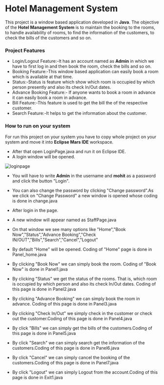 # Hotel Management System

This project is a window based application developed in **Java**. The objective of the **Hotel Management System** is to maintain the booking to the rooms, to handle availability of rooms, to find the information of the customers, to check the bills of the customers and so on.

### Project Features
* Login/Logout Feature:-It has an account named as **Admin** in which we have to first log in and then book the room, check the bills and so on. 
* Booking Feature:-This window based application can easily book a room which is available at that time.
* Status:-Status is feature which show which room is occupied by which person presently and also its check In/Out dates.
* Advance Booking Feature:- If anyone wants to book a room in advance it can easily book a room in advance.
* Bill Feature:-This feature is used to get the bill the of the respective customer.
* Search Feature:-It helps to get the information about the customer.

### How to run on your system
For run this project on your system you have to copy whole project on your system and move it into **Eclipse Mars IDE** workspace.

* After that open LoginPage.java and run it on Eclipse IDE.
 * A login window will be opened.
 
 ![loginpage](https://cloud.githubusercontent.com/assets/21156428/22984459/6d021966-f3cb-11e6-806f-e49688174590.png)
 * You will have to write **Admin** in the username and **mohit** as a password and click the button "Login".
 * You can also change the password by clicking "Change password".As we click on "Change Password" a new window is opened whose coding is done in change.java
* After login in the page.
 * A new window will appear named as StaffPage.java
 
 * On that window we see many options like "Home","Book Now","Status","Advance Booking","Check IN/OUT","Bills","Search","Cancel","Logout"
 * By default "Home" will be opened. Coding of "Home" page is done in Panel_home.java
  * By clicking "Book Now" we can simply book the room. Coding of "Book Now" is done in Panel1.java
  * By clicking "Status" we get the status of the rooms. That is, which room is occupied by which person and also its check In/Out dates. Coding of this page is done in Panel2.java 
   * By clicking "Advance Booking" we can simply book the room in advance. Coding of this page is done in Panel3.java
   * By clicking "Check In/Out" we simply check in the customer or check out the customer.Coding of this page is done in Panel4.java 
   * By click "Bills" we can simply get the bills of the customers.Coding of this page is done in Panel5.java 
   * By click "Search" we can simply search get the information of the customers.Coding of this page is done in Panel6.java 
   * By click "Cancel" we can simply cancel the booking of the customers.Coding of this page is done in Panel7.java 
   * By click "Logout" we can simply Logout from the account.Coding of this page is done in Exit1.java 


  
  
  
